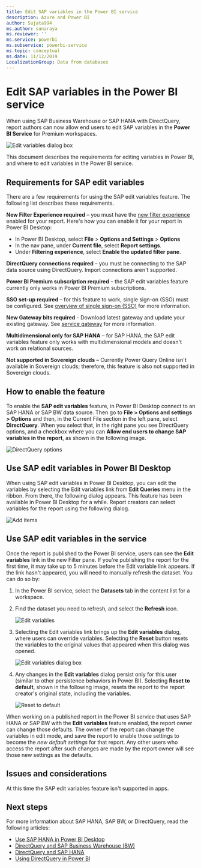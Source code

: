 ```yaml
---
title: Edit SAP variables in the Power BI service
description: Azure and Power BI
author: Sujata994
ms.author: sunaraya
ms.reviewer: ''
ms.service: powerbi
ms.subservice: powerbi-service
ms.topic: conceptual
ms.date: 11/12/2019
LocalizationGroup: Data from databases
---
```


# Edit SAP variables in the Power BI service

When using SAP Business Warehouse or SAP HANA with DirectQuery, report authors can now allow end users to edit SAP variables in the **Power BI Service** for Premium workspaces.

![Edit variables dialog box](media/service-edit-sap-variables/sap-edit-variables-dialog.png)

This document describes the requirements for editing variables in Power BI, and where to edit variables in the Power BI service.

## Requirements for SAP edit variables

There are a few requirements for using the SAP edit variables feature. The following list describes these requirements.

**New Filter Experience required** – you must have the [new filter experience](power-bi-report-filter.md) enabled for your report. Here's how you can enable it for your report in Power BI Desktop:
- In Power BI Desktop, select **File** > **Options and Settings** > **Options**
- In the nav pane, under **Current file**, select **Report settings**.
- Under **Filtering experience**, select **Enable the updated filter pane**.

**DirectQuery connections required** – you must be connecting to the SAP data source using DirectQuery. Import connections aren't supported.

**Power BI Premium subscription required** – the SAP edit variables feature currently only works in Power BI Premium subscriptions.

**SSO set-up required** – for this feature to work, single sign-on (SSO) must be configured. See [overview of single sign-on (SSO)](service-gateway-sso-overview.md) for more information.

**New Gateway bits required** - Download latest gateway and update your existing gateway. See [service gateway](service-gateway-onprem.md) for more information.

**Multidimensional only for SAP HANA** – for SAP HANA, the SAP edit variables feature only works with multidimensional models and doesn't work on relational sources.

**Not supported in Sovereign clouds** – Currently Power Query Online isn't available in Sovereign clouds; therefore, this feature is also not supported in Sovereign clouds.

## How to enable the feature

To enable the **SAP edit variables** feature, in Power BI Desktop connect to an SAP HANA or SAP BW data source. Then go to **File > Options and settings > Options** and then, in the Current File section in the left pane, select **DirectQuery**. When you select that, in the right pane you see DirectQuery options, and a checkbox where you can **Allow end users to change SAP variables in the report**, as shown in the following image.

![DirectQuery options](media/service-edit-sap-variables/sap-preview-setting-in-desktop.png)

## Use SAP edit variables in Power BI Desktop

When using SAP edit variables in Power BI Desktop, you can edit the variables by selecting the Edit variables link from **Edit Queries** menu in the ribbon. From there, the following dialog appears. This feature has been available in Power BI Desktop for a while. Report creators can select variables for the report using the following dialog.

![Add items](media/service-edit-sap-variables/sap-variables-add-items.png)

## Use SAP edit variables in the service

Once the report is published to the Power BI service, users can see the **Edit variables** link in the new Filter pane. If you're publishing the report for the first time, it may take up to 5 minutes before the Edit variable link appears. If the link hasn't appeared, you will need to manually refresh the dataset.
You can do so by:

1. In the Power BI service, select the **Datasets** tab in the content list for a workspace.

2. Find the dataset you need to refresh, and select the **Refresh** icon.

    ![Edit variables](media/service-edit-sap-variables/sap-edit-variables-link.png)

3. Selecting the Edit variables link brings up the **Edit variables** dialog, where users can override variables. Selecting the **Reset** button resets the variables to the original values that appeared when this dialog was opened.

    ![Edit variables dialog box](media/service-edit-sap-variables/sap-edit-variables-dialog.png)

4. Any changes in the **Edit variables** dialog persist only for this user (similar to other persistence behaviors in Power BI). Selecting **Reset to default**, shown in the following image, resets the report to the report creator's original state, including the variables.

    ![Reset to default](media/service-edit-sap-variables/reset-to-default.png)

When working on a published report in the Power BI service that uses SAP HANA or SAP BW with the **Edit variables** feature enabled, the report owner can change those defaults. The owner of the report can change the variables in edit mode, and save the report to enable those settings to become the *new default settings* for that report. Any other users who access the report after such changes are made by the report owner will see those new settings as the defaults.

## Issues and considerations

At this time the SAP edit variables feature isn't supported in apps.

## Next steps

For more information about SAP HANA, SAP BW, or DirectQuery, read the following articles:

- [Use SAP HANA in Power BI Desktop](desktop-sap-hana.md)
- [DirectQuery and SAP Business Warehouse (BW)](desktop-directquery-sap-bw.md)
- [DirectQuery and SAP HANA](desktop-directquery-sap-hana.md)
- [Using DirectQuery in Power BI](desktop-directquery-about.md)